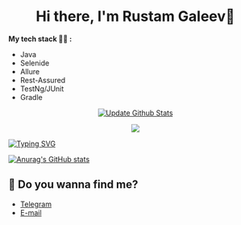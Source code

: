 <h1 align="center">Hi there, I'm Rustam Galeev👋</h1>

**My tech stack 👨‍💻 :**
* Java
* Selenide
* Allure
* Rest-Assured
* TestNg/JUnit
* Gradle

<p align="center" >
  <a href="https://github.com/GrapplerLion/github-stats-terminal-style/actions/workflows/main.yml">
    <img src="https://github.com/GrapplerLion/github-stats-terminal-style/actions/workflows/main.yml/badge.svg" alt="Update Github Stats" title="Terminal Style GitHub Stats">
  </a>
</p>

<p align='center'>
  <img align="center" src="./github_stats.svg">
</p>

[![Typing SVG](https://readme-typing-svg.herokuapp.com?color=%2336BCF7&lines=QA+Engineer+software)](https://git.io/typing-svg)


[![Anurag's GitHub stats](https://github-readme-stats.vercel.app/api?username=GrapplerLion)](https://github.com/GrapplerLion/github-readme-stats)

## 🌝 Do you wanna find me?
* <a href="http://t.me/calmguy">Telegram</a>
* <a href="mailto:agent.oae@mail.ru">E-mail</a>

<!--
**gureenkov56/gureenkov56** is a ✨ _special_ ✨ repository because its `README.md` (this file) appears on your GitHub profile.

Here are some ideas to get you started:

- 🔭 I’m currently working on ...
- 🌱 I’m currently learning ...
- 👯 I’m looking to collaborate on ...
- 🤔 I’m looking for help with ...
- 💬 Ask me about ...
- 📫 How to reach me: ...
- 😄 Pronouns: ...
- ⚡ Fun fact: ...

-->

